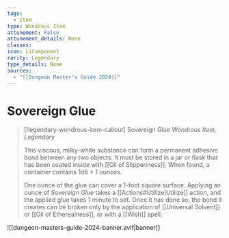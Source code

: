 ```yaml
---
tags:
  - Item
type: Wondrous Item
attunement: False
attunement_details: None
classes:
icon: LiComponent
rarity: Legendary
type_details: None
sources: 
  - "[[Dungeon Master's Guide 2024]]"
---
```

# Sovereign Glue
>[!legendary-wondrous-item-callout] Sovereign Glue
>_Wondrous Item, Legendary_
>
>This viscous, milky-white substance can form a permanent adhesive bond between any two objects. It must be stored in a jar or flask that has been coated inside with [[Oil of Slipperiness]]. When found, a container contains 1d6 + 1 ounces.
>
>One ounce of the glue can cover a 1-foot square surface. Applying an ounce of _Sovereign Glue_ takes a [[Actions#Utilize\|Utilize]] action, and the applied glue takes 1 minute to set. Once it has done so, the bond it creates can be broken only by the application of [[Universal Solvent]] or [[Oil of Etherealness]], or with a [[Wish]] spell.
>


![[dungeon-masters-guide-2024-banner.avif|banner]]
